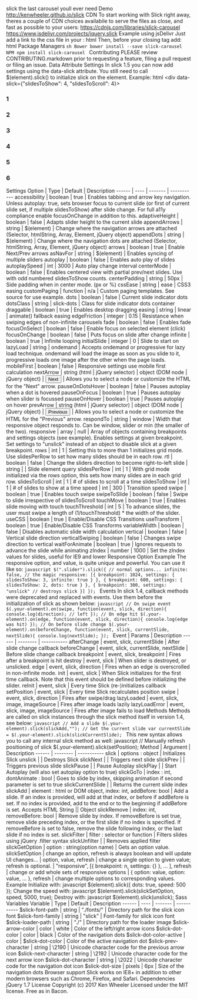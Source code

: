 slick the last carousel youll ever need Demo http://kenwheeler.github.io/slick CDN To start working with Slick right away, theres a couple of CDN choices availabile to serve the files as close, and fast as possible to your users: https://cdnjs.com/libraries/slick-carousel https://www.jsdelivr.com/projects/jquery.slick Example using jsDelivr Just add a link to the css file in your <head>: html <!-- Add the slick-theme.css if you want default styling --> <link rel="stylesheet" type="text/css" href="//cdn.jsdelivr.net/gh/kenwheeler/slick@1.9.0/slick/slick.css"/> <!-- Add the slick-theme.css if you want default styling --> <link rel="stylesheet" type="text/css" href="//cdn.jsdelivr.net/gh/kenwheeler/slick@1.9.0/slick/slick-theme.css"/> Then, before your closing <body> tag add: html <script type="text/javascript" src="//cdn.jsdelivr.net/gh/kenwheeler/slick@1.9.0/slick/slick.min.js"></script> Package Managers ```sh Bower bower install --save slick-carousel NPM npm install slick-carousel ``` Contributing PLEASE review CONTRIBUTING.markdown prior to requesting a feature, filing a pull request or filing an issue. Data Attribute Settings In slick 1.5 you can now add settings using the data-slick attribute. You still need to call $(element).slick() to initialize slick on the element. Example: html <div data-slick={"slidesToShow": 4, "slidesToScroll": 4}> <div><h3>1</h3></div> <div><h3>2</h3></div> <div><h3>3</h3></div> <div><h3>4</h3></div> <div><h3>5</h3></div> <div><h3>6</h3></div> </div> Settings Option | Type | Default | Description ------ | ---- | ------- | ----------- accessibility | boolean | true | Enables tabbing and arrow key navigation. Unless autoplay: true, sets browser focus to current slide (or first of current slide set, if multiple slidesToShow) after slide change. For full a11y compliance enable focusOnChange in addition to this. adaptiveHeight | boolean | false | Adapts slider height to the current slide appendArrows | string | $(element) | Change where the navigation arrows are attached (Selector, htmlString, Array, Element, jQuery object) appendDots | string | $(element) | Change where the navigation dots are attached (Selector, htmlString, Array, Element, jQuery object) arrows | boolean | true | Enable Next/Prev arrows asNavFor | string | $(element) | Enables syncing of multiple sliders autoplay | boolean | false | Enables auto play of slides autoplaySpeed | int | 3000 | Auto play change interval centerMode | boolean | false | Enables centered view with partial prev/next slides. Use with odd numbered slidesToShow counts. centerPadding | string | 50px | Side padding when in center mode. (px or %) cssEase | string | ease | CSS3 easing customPaging | function | n/a | Custom paging templates. See source for use example. dots | boolean | false | Current slide indicator dots dotsClass | string | slick-dots | Class for slide indicator dots container draggable | boolean | true | Enables desktop dragging easing | string | linear | animate() fallback easing edgeFriction | integer | 0.15 | Resistance when swiping edges of non-infinite carousels fade | boolean | false | Enables fade focusOnSelect | boolean | false | Enable focus on selected element (click) focusOnChange | boolean | false | Puts focus on slide after change infinite | boolean | true | Infinite looping initialSlide | integer | 0 | Slide to start on lazyLoad | string | ondemand | Accepts ondemand or progressive for lazy load technique. ondemand will load the image as soon as you slide to it, progressive loads one image after the other when the page loads. mobileFirst | boolean | false | Responsive settings use mobile first calculation nextArrow | string (html \| jQuery selector) \| object (DOM node \| jQuery object) | <button type="button" class="slick-next">Next</button> | Allows you to select a node or customize the HTML for the "Next" arrow. pauseOnDotsHover | boolean | false | Pauses autoplay when a dot is hovered pauseOnFocus | boolean | true | Pauses autoplay when slider is focussed pauseOnHover | boolean | true | Pauses autoplay on hover prevArrow | string (html \| jQuery selector) \| object (DOM node \| jQuery object) | <button type="button" class="slick-prev">Previous</button> | Allows you to select a node or customize the HTML for the "Previous" arrow. respondTo | string | window | Width that responsive object responds to. Can be window, slider or min (the smaller of the two). responsive | array | null | Array of objects containing breakpoints and settings objects (see example). Enables settings at given breakpoint. Set settings to "unslick" instead of an object to disable slick at a given breakpoint. rows | int | 1 | Setting this to more than 1 initializes grid mode. Use slidesPerRow to set how many slides should be in each row. rtl | boolean | false | Change the sliders direction to become right-to-left slide | string | | Slide element query slidesPerRow | int | 1 | With grid mode initialized via the rows option, this sets how many slides are in each grid row. slidesToScroll | int | 1 | # of slides to scroll at a time slidesToShow | int | 1 | # of slides to show at a time speed | int | 300 | Transition speed swipe | boolean | true | Enables touch swipe swipeToSlide | boolean | false | Swipe to slide irrespective of slidesToScroll touchMove | boolean | true | Enables slide moving with touch touchThreshold | int | 5 | To advance slides, the user must swipe a length of (1/touchThreshold) * the width of the slider. useCSS | boolean | true | Enable/Disable CSS Transitions useTransform | boolean | true | Enable/Disable CSS Transforms variableWidth | boolean | false | Disables automatic slide width calculation vertical | boolean | false | Vertical slide direction verticalSwiping | boolean | false | Changes swipe direction to vertical waitForAnimate | boolean | true | Ignores requests to advance the slide while animating zIndex | number | 1000 | Set the zIndex values for slides, useful for IE9 and lower Responsive Option Example The responsive option, and value, is quite unique and powerful. You can use it like so: ```javascript $(".slider").slick({ // normal options... infinite: false, // the magic responsive: [{ breakpoint: 1024, settings: { slidesToShow: 3, infinite: true } }, { breakpoint: 600, settings: { slidesToShow: 2, dots: true } }, { breakpoint: 300, settings: "unslick" // destroys slick }] }); ``` Events In slick 1.4, callback methods were deprecated and replaced with events. Use them before the initialization of slick as shown below: ```javascript // On swipe event $(.your-element).on(swipe, function(event, slick, direction){ console.log(direction); // left }); // On edge hit $(.your-element).on(edge, function(event, slick, direction){ console.log(edge was hit) }); // On before slide change $(.your-element).on(beforeChange, function(event, slick, currentSlide, nextSlide){ console.log(nextSlide); }); ``` Event | Params | Description ------ | -------- | ----------- afterChange | event, slick, currentSlide | After slide change callback beforeChange | event, slick, currentSlide, nextSlide | Before slide change callback breakpoint | event, slick, breakpoint | Fires after a breakpoint is hit destroy | event, slick | When slider is destroyed, or unslicked. edge | event, slick, direction | Fires when an edge is overscrolled in non-infinite mode. init | event, slick | When Slick initializes for the first time callback. Note that this event should be defined before initializing the slider. reInit | event, slick | Every time Slick (re-)initializes callback setPosition | event, slick | Every time Slick recalculates position swipe | event, slick, direction | Fires after swipe/drag lazyLoaded | event, slick, image, imageSource | Fires after image loads lazily lazyLoadError | event, slick, image, imageSource | Fires after image fails to load Methods Methods are called on slick instances through the slick method itself in version 1.4, see below: ```javascript // Add a slide $(.your-element).slick(slickAdd,""); // Get the current slide var currentSlide = $(.your-element).slick(slickCurrentSlide); ``` This new syntax allows you to call any internal slick method as well: javascript // Manually refresh positioning of slick $(.your-element).slick(setPosition); Method | Argument | Description ------ | -------- | ----------- slick | options : object | Initializes Slick unslick | | Destroys Slick slickNext | | Triggers next slide slickPrev | | Triggers previous slide slickPause | | Pause Autoplay slickPlay | | Start Autoplay (will also set autoplay option to true) slickGoTo | index : int, dontAnimate : bool | Goes to slide by index, skipping animation if second parameter is set to true slickCurrentSlide | | Returns the current slide index slickAdd | element : html or DOM object, index: int, addBefore: bool | Add a slide. If an index is provided, will add at that index, or before if addBefore is set. If no index is provided, add to the end or to the beginning if addBefore is set. Accepts HTML String || Object slickRemove | index: int, removeBefore: bool | Remove slide by index. If removeBefore is set true, remove slide preceding index, or the first slide if no index is specified. If removeBefore is set to false, remove the slide following index, or the last slide if no index is set. slickFilter | filter : selector or function | Filters slides using jQuery .filter syntax slickUnfilter | | Removes applied filter slickGetOption | option : string(option name) | Gets an option value. slickSetOption | change an option, refresh is always boolean and will update UI changes... | option, value, refresh | change a single option to given value; refresh is optional. | "responsive", [{ breakpoint: n, settings: {} }, ... ], refresh | change or add whole sets of responsive options | { option: value, option: value, ... }, refresh | change multiple options to corresponding values. Example Initialize with: javascript $(element).slick({ dots: true, speed: 500 }); Change the speed with: javascript $(element).slick(slickSetOption, speed, 5000, true); Destroy with: javascript $(element).slick(unslick); Sass Variables Variable | Type | Default | Description ------ | ---- | ------- | ----------- $slick-font-path | string | "./fonts/" | Directory path for the slick icon font $slick-font-family | string | "slick" | Font-family for slick icon font $slick-loader-path | string | "./" | Directory path for the loader image $slick-arrow-color | color | white | Color of the left/right arrow icons $slick-dot-color | color | black | Color of the navigation dots $slick-dot-color-active | color | $slick-dot-color | Color of the active navigation dot $slick-prev-character | string | \2190 | Unicode character code for the previous arrow icon $slick-next-character | string | \2192 | Unicode character code for the next arrow icon $slick-dot-character | string | \2022 | Unicode character code for the navigation dot icon $slick-dot-size | pixels | 6px | Size of the navigation dots Browser support Slick works on IE8+ in addition to other modern browsers such as Chrome, Firefox, and Safari. Dependencies jQuery 1.7 License Copyright (c) 2017 Ken Wheeler Licensed under the MIT license. Free as in Bacon.